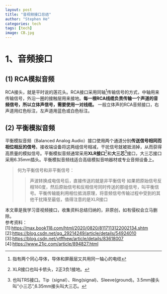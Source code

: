 ```yaml
---
layout: post
title: "音视频接口总结"
author: "Stephen He"
categories: tech
tags: [tech]
image: CB.jpg
---
```

# 1、音频接口  
## (1) RCA模拟音频  
RCA接头，就是平时说的莲花头。RCA接口采用同轴[^1]传输信号的方式，中轴用来传输信号，外沿一圈的接触层用来接地。**每一根RCA线缆负责传输一个声道的音频信号，所以立体声信号，需要使用一对线缆。** 一般立体声的RCA音频接口，右声道用红色标注，左声道用蓝色或白色标注。  
![]()

## (2) 平衡模拟音频  
平衡模拟音频（Balanced Analog Audio）接口使用两个通道分别**传送信号相同而相位相反的信号**。接收端设备将这两组信号相减，干扰信号就被抵消掉，从而获得高质量的模拟信号。平衡模拟音频通常采用**XLR接口**[^2]和**大三芯**[^3]接口，大三芯接口采用6.35mm插头。平衡模拟音频线适合高级模拟音响器材或专业音频设备上。

>何为平衡信号和非平衡信号：  
>>声波转换成电信号后，直接传送的就是非平衡信号
>>如果把原始信号反相180度，然后原始信号和反相信号同时传送的那组信号，叫平衡信号。平衡传输能利用相位抵消原理，将音频信号传输过程中受到的其他干扰降至最低，值得注意的是XLR接口

[^1]: 指有两个同心导体，导体和屏蔽层又共用同一轴心的电缆
[^2]: XLR接口也叫卡侬头，2正3负1接地。
[^3]: 也叫TRS接口。Tip（signal）、Ring(signal)、Sleeve(ground)。3.5mm接头叫“小三芯”,6.35mm接头叫大三芯。

本文章是我学习音视频接口，收集资料总结归纳的，非原创，如有侵权会立马删除。  
参考资料：  
[1]:https://max.book118.com/html/2020/0820/8117113122002134.shtm  
[2]:https://blog.csdn.net/qq_29214249/article/details/54924010  
[3]:https://blog.csdn.net/ytffhew/article/details/83618007  
[4]:https://www.21ic.com/article/894827.html  
